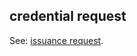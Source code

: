 ## credential request

<p class="c8"><span>See: </span><span class="c2"><a class="c3" href="#h.tt253lgfp4hz">issuance request</a></span><span class="c0">.</span></p>

